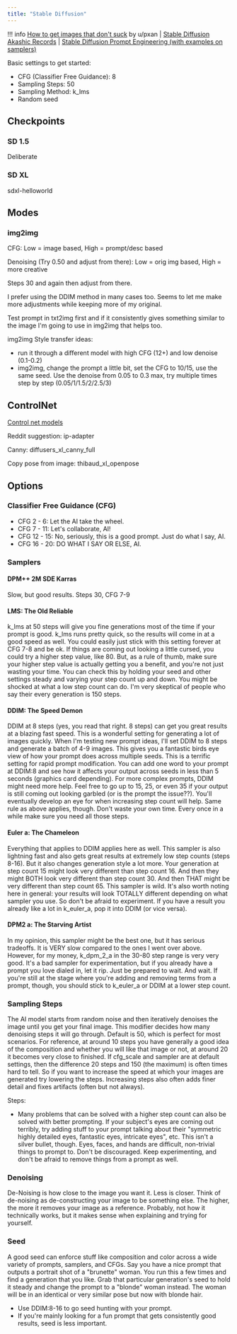 ```yaml
---
title: "Stable Diffusion"
---
```


!!! info
    [How to get images that don't suck](https://old.reddit.com/r/StableDiffusion/comments/x41n87/how_to_get_images_that_dont_suck_a/) by u/pxan |
    [Stable Diffusion Akashic Records](https://github.com/Maks-s/sd-akashic) |
    [Stable Diffusion Prompt Engineering (with examples on samplers)](https://docs.google.com/document/d/1O41qGvE69qnDoaqcdeokCObcRR_4yUUjRCmvPEVd2MU/edit)


Basic settings to get started:

- CFG (Classifier Free Guidance): 8
- Sampling Steps: 50
- Sampling Method: k_lms
- Random seed

## Checkpoints

### SD 1.5

Deliberate

### SD XL

sdxl-helloworld

## Modes

### img2img

CFG: Low = image based, High = prompt/desc based

Denoising (Try 0.50 and adjust from there):  Low = orig img based, High = more creative

Steps 30 and again then adjust from there.

I prefer using the DDIM method in many cases too. Seems to let me make more adjustments while keeping more of my original.

Test prompt in txt2img first and if it consistently gives something similar to the image I'm going to use in img2img that helps too.

img2img Style transfer ideas:

- run it through a different model with high CFG (12+) and low denoise (0.1-0.2)
- img2img, change the prompt a little bit, set the CFG to 10/15, use the same seed. Use the denoise from 0.05 to 0.3 max, try multiple times step by step (0.05/1/1.5/2/2.5/3)

## ControlNet

[Control net models](https://huggingface.co/lllyasviel/sd_control_collection)

Reddit suggestion: ip-adapter

Canny: diffusers_xl_canny_full

Copy pose from image: thibaud_xl_openpose

## Options

### Classifier Free Guidance (CFG)

- CFG 2 - 6: Let the AI take the wheel.
- CFG 7 - 11: Let's collaborate, AI!
- CFG 12 - 15: No, seriously, this is a good prompt. Just do what I say, AI.
- CFG 16 - 20: DO WHAT I SAY OR ELSE, AI.

### Samplers

#### DPM++ 2M SDE Karras

Slow, but good results. Steps 30, CFG 7-9

#### LMS: The Old Reliable

k_lms at 50 steps will give you fine generations most of the time if your prompt is good. k_lms runs pretty quick, so the results will come in at a good speed as well. You could easily just stick with this setting forever at CFG 7-8 and be ok. If things are coming out looking a little cursed, you could try a higher step value, like 80. But, as a rule of thumb, make sure your higher step value is actually getting you a benefit, and you're not just wasting your time. You can check this by holding your seed and other settings steady and varying your step count up and down. You might be shocked at what a low step count can do. I'm very skeptical of people who say their every generation is 150 steps.

#### DDIM: The Speed Demon

DDIM at 8 steps (yes, you read that right. 8 steps) can get you great results at a blazing fast speed. This is a wonderful setting for generating a lot of images quickly. When I'm testing new prompt ideas, I'll set DDIM to 8 steps and generate a batch of 4-9 images. This gives you a fantastic birds eye view of how your prompt does across multiple seeds. This is a terrific setting for rapid prompt modification. You can add one word to your prompt at DDIM:8 and see how it affects your output across seeds in less than 5 seconds (graphics card depending). For more complex prompts, DDIM might need more help. Feel free to go up to 15, 25, or even 35 if your output is still coming out looking garbled (or is the prompt the issue??). You'll eventually develop an eye for when increasing step count will help. Same rule as above applies, though. Don't waste your own time. Every once in a while make sure you need all those steps.

#### Euler a: The Chameleon

Everything that applies to DDIM applies here as well. This sampler is also lightning fast and also gets great results at extremely low step counts (steps 8-16). But it also changes generation style a lot more. Your generation at step count 15 might look very different than step count 16. And then they might BOTH look very different than step count 30. And then THAT might be very different than step count 65. This sampler is wild. It's also worth noting here in general: your results will look TOTALLY different depending on what sampler you use. So don't be afraid to experiment. If you have a result you already like a lot in k_euler_a, pop it into DDIM (or vice versa).

#### DPM2 a: The Starving Artist

In my opinion, this sampler might be the best one, but it has serious tradeoffs. It is VERY slow compared to the ones I went over above. However, for my money, k_dpm_2_a in the 30-80 step range is very very good. It's a bad sampler for experimentation, but if you already have a prompt you love dialed in, let it rip. Just be prepared to wait. And wait. If you're still at the stage where you're adding and removing terms from a prompt, though, you should stick to k_euler_a or DDIM at a lower step count.

### Sampling Steps

The AI model starts from random noise and then iteratively denoises the image until you get your final image. This modifier decides how many denoising steps it will go through. Default is 50, which is perfect for most scenarios. For reference, at around 10 steps you have generally a good idea of the composition and whether you will like that image or not, at around 20 it becomes very close to finished. If cfg_scale and sampler are at default settings, then the difference 20 steps and 150 (the maximum) is often times hard to tell. So if you want to increase the speed at which your images are generated try lowering the steps. Increasing steps also often adds finer detail and fixes artifacts (often but not always).

Steps: 

- Many problems that can be solved with a higher step count can also be solved with better prompting. If your subject's eyes are coming out terribly, try adding stuff to your prompt talking about their "symmetric highly detailed eyes, fantastic eyes, intricate eyes", etc. This isn't a silver bullet, though. Eyes, faces, and hands are difficult, non-trivial things to prompt to. Don't be discouraged. Keep experimenting, and don't be afraid to remove things from a prompt as well.

### Denoising

De-Noising is how close to the image you want it. Less is closer. Think of de-noising as de-constructing your image to be something else. The higher, the more it removes your image as a reference. Probably, not how it technically works, but it makes sense when explaining and trying for yourself.

### Seed

A good seed can enforce stuff like composition and color across a wide variety of prompts, samplers, and CFGs. Say you have a nice prompt that outputs a portrait shot of a "brunette" woman. You run this a few times and find a generation that you like. Grab that particular generation's seed to hold it steady and change the prompt to a "blonde" woman instead. The woman will be in an identical or very similar pose but now with blonde hair.

- Use DDIM:8-16 to go seed hunting with your prompt.
- If you're mainly looking for a fun prompt that gets consistently good results, seed is less important.
